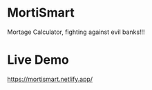 # MortiSmart

Mortage Calculator, fighting against evil banks!!!

# Live Demo

https://mortismart.netlify.app/
